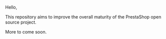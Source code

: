 Hello,

This repository aims to improve the overall maturity of the PrestaShop open source project.

More to come soon.
